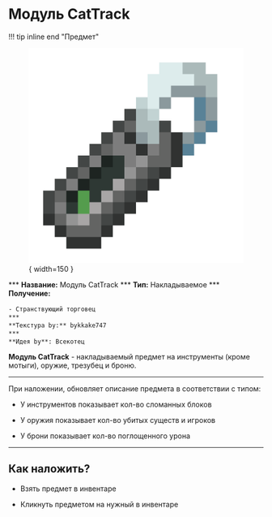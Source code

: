 # Модуль CatTrack

!!! tip inline end "Предмет"
    <figure markdown="span">
        ![cattrack](../../assets/items/consumable/cattrack.png){ width=150 }
    </figure>
    ***
    **Название:** Модуль CatTrack
    ***
    **Тип:** Накладываемое
    ***
    **Получение:**
    
    - Странствующий торговец
    ***
    **Текстура by:** bykkake747
    ***
    **Идея by**: Всекотец

**Модуль CatTrack** - накладываемый предмет на инструменты (кроме мотыги), оружие, трезубец и броню.

***

При наложении, обновляет описание предмета в соответствии с типом:

- У инструментов показывает кол-во сломанных блоков

- У оружия показывает кол-во убитых существ и игроков

- У брони показывает кол-во поглощенного урона

***

## Как наложить?

- Взять предмет в инвентаре

- Кликнуть предметом на нужный в инвентаре